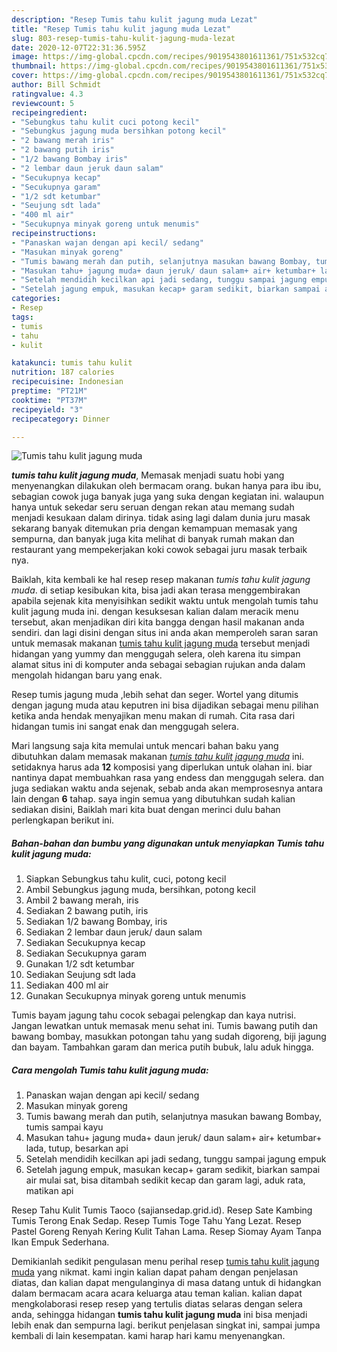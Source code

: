 ```yaml
---
description: "Resep Tumis tahu kulit jagung muda Lezat"
title: "Resep Tumis tahu kulit jagung muda Lezat"
slug: 803-resep-tumis-tahu-kulit-jagung-muda-lezat
date: 2020-12-07T22:31:36.595Z
image: https://img-global.cpcdn.com/recipes/9019543801611361/751x532cq70/tumis-tahu-kulit-jagung-muda-foto-resep-utama.jpg
thumbnail: https://img-global.cpcdn.com/recipes/9019543801611361/751x532cq70/tumis-tahu-kulit-jagung-muda-foto-resep-utama.jpg
cover: https://img-global.cpcdn.com/recipes/9019543801611361/751x532cq70/tumis-tahu-kulit-jagung-muda-foto-resep-utama.jpg
author: Bill Schmidt
ratingvalue: 4.3
reviewcount: 5
recipeingredient:
- "Sebungkus tahu kulit cuci potong kecil"
- "Sebungkus jagung muda bersihkan potong kecil"
- "2 bawang merah iris"
- "2 bawang putih iris"
- "1/2 bawang Bombay iris"
- "2 lembar daun jeruk daun salam"
- "Secukupnya kecap"
- "Secukupnya garam"
- "1/2 sdt ketumbar"
- "Seujung sdt lada"
- "400 ml air"
- "Secukupnya minyak goreng untuk menumis"
recipeinstructions:
- "Panaskan wajan dengan api kecil/ sedang"
- "Masukan minyak goreng"
- "Tumis bawang merah dan putih, selanjutnya masukan bawang Bombay, tumis sampai kayu"
- "Masukan tahu+ jagung muda+ daun jeruk/ daun salam+ air+ ketumbar+ lada, tutup, besarkan api"
- "Setelah mendidih kecilkan api jadi sedang, tunggu sampai jagung empuk"
- "Setelah jagung empuk, masukan kecap+ garam sedikit, biarkan sampai air mulai sat, bisa ditambah sedikit kecap dan garam lagi, aduk rata, matikan api"
categories:
- Resep
tags:
- tumis
- tahu
- kulit

katakunci: tumis tahu kulit 
nutrition: 187 calories
recipecuisine: Indonesian
preptime: "PT21M"
cooktime: "PT37M"
recipeyield: "3"
recipecategory: Dinner

---
```



![Tumis tahu kulit jagung muda](https://img-global.cpcdn.com/recipes/9019543801611361/751x532cq70/tumis-tahu-kulit-jagung-muda-foto-resep-utama.jpg)

<b><i>tumis tahu kulit jagung muda</i></b>, Memasak menjadi suatu hobi yang menyenangkan dilakukan oleh bermacam orang. bukan hanya para ibu ibu, sebagian cowok juga banyak juga yang suka dengan kegiatan ini. walaupun hanya untuk sekedar seru seruan dengan rekan atau memang sudah menjadi kesukaan dalam dirinya. tidak asing lagi dalam dunia juru masak sekarang banyak ditemukan pria dengan kemampuan memasak yang sempurna, dan banyak juga kita melihat di banyak rumah makan dan restaurant yang mempekerjakan koki cowok sebagai juru masak terbaik nya.

Baiklah, kita kembali ke hal resep resep makanan <i>tumis tahu kulit jagung muda</i>. di setiap kesibukan kita, bisa jadi akan terasa menggembirakan apabila sejenak kita menyisihkan sedikit waktu untuk mengolah tumis tahu kulit jagung muda ini. dengan kesuksesan kalian dalam meracik menu tersebut, akan menjadikan diri kita bangga dengan hasil makanan anda sendiri. dan lagi disini dengan situs ini anda akan memperoleh saran saran untuk memasak makanan <u>tumis tahu kulit jagung muda</u> tersebut menjadi hidangan yang yummy dan menggugah selera, oleh karena itu simpan alamat situs ini di komputer anda sebagai sebagian rujukan anda dalam mengolah hidangan baru yang enak.

Resep tumis jagung muda ,lebih sehat dan seger. Wortel yang ditumis dengan jagung muda atau keputren ini bisa dijadikan sebagai menu pilihan ketika anda hendak menyajikan menu makan di rumah. Cita rasa dari hidangan tumis ini sangat enak dan menggugah selera.


Mari langsung saja kita memulai untuk mencari bahan baku yang dibutuhkan dalam memasak makanan <u><i>tumis tahu kulit jagung muda</i></u> ini. setidaknya harus ada <b>12</b> komposisi yang diperlukan untuk olahan ini. biar nantinya dapat membuahkan rasa yang endess dan menggugah selera. dan juga sediakan waktu anda sejenak, sebab anda akan memprosesnya antara lain dengan <b>6</b> tahap. saya ingin semua yang dibutuhkan sudah kalian sediakan disini, Baiklah mari kita buat dengan merinci dulu bahan perlengkapan berikut ini.

<!--inarticleads1-->

##### Bahan-bahan dan bumbu yang digunakan untuk menyiapkan Tumis tahu kulit jagung muda:

1. Siapkan Sebungkus tahu kulit, cuci, potong kecil
1. Ambil Sebungkus jagung muda, bersihkan, potong kecil
1. Ambil 2 bawang merah, iris
1. Sediakan 2 bawang putih, iris
1. Sediakan 1/2 bawang Bombay, iris
1. Sediakan 2 lembar daun jeruk/ daun salam
1. Sediakan Secukupnya kecap
1. Sediakan Secukupnya garam
1. Gunakan 1/2 sdt ketumbar
1. Sediakan Seujung sdt lada
1. Sediakan 400 ml air
1. Gunakan Secukupnya minyak goreng untuk menumis


Tumis bayam jagung tahu cocok sebagai pelengkap dan kaya nutrisi. Jangan lewatkan untuk memasak menu sehat ini. Tumis bawang putih dan bawang bombay, masukkan potongan tahu yang sudah digoreng, biji jagung dan bayam. Tambahkan garam dan merica putih bubuk, lalu aduk hingga. 

<!--inarticleads2-->

##### Cara mengolah Tumis tahu kulit jagung muda:

1. Panaskan wajan dengan api kecil/ sedang
1. Masukan minyak goreng
1. Tumis bawang merah dan putih, selanjutnya masukan bawang Bombay, tumis sampai kayu
1. Masukan tahu+ jagung muda+ daun jeruk/ daun salam+ air+ ketumbar+ lada, tutup, besarkan api
1. Setelah mendidih kecilkan api jadi sedang, tunggu sampai jagung empuk
1. Setelah jagung empuk, masukan kecap+ garam sedikit, biarkan sampai air mulai sat, bisa ditambah sedikit kecap dan garam lagi, aduk rata, matikan api


Resep Tahu Kulit Tumis Taoco (sajiansedap.grid.id). Resep Sate Kambing Tumis Terong Enak Sedap. Resep Tumis Toge Tahu Yang Lezat. Resep Pastel Goreng Renyah Kering Kulit Tahan Lama. Resep Siomay Ayam Tanpa Ikan Empuk Sederhana. 

Demikianlah sedikit pengulasan menu perihal resep <u>tumis tahu kulit jagung muda</u> yang nikmat. kami ingin kalian dapat paham dengan penjelasan diatas, dan kalian dapat mengulanginya di masa datang untuk di hidangkan dalam bermacam acara acara keluarga atau teman kalian. kalian dapat mengkolaborasi resep resep yang tertulis diatas selaras dengan selera anda, sehingga hidangan <b>tumis tahu kulit jagung muda</b> ini bisa menjadi lebih enak dan sempurna lagi. berikut penjelasan singkat ini, sampai jumpa kembali di lain kesempatan. kami harap hari kamu menyenangkan.

